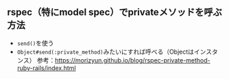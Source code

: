 ## rspec（特にmodel spec）でprivateメソッドを呼ぶ方法
- `send()`を使う
- `Object#send(:private_method)`みたいにすれば呼べる（Objectはインスタンス）
参考：https://morizyun.github.io/blog/rspec-private-method-ruby-rails/index.html
